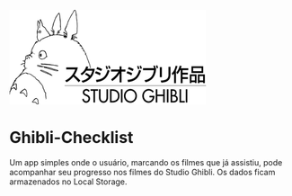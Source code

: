 ![logo studio ghibli](./logo.png)
# Ghibli-Checklist
Um app simples onde o usuário, marcando os filmes que já assistiu, pode acompanhar seu progresso nos filmes do Studio Ghibli.
Os dados ficam armazenados no Local Storage.
